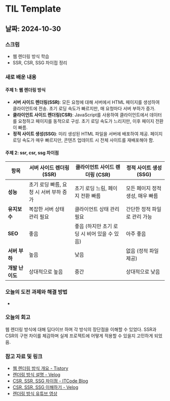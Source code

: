 # TIL Template

## 날짜: 2024-10-30

### 스크럼
- 웹 렌더링 방식 학습
- SSR, CSR, SSG 차이접 정리

### 새로 배운 내용
#### 주제 1: 웹 렌더링 방식
- **서버 사이드 렌더링(SSR)**: 모든 요청에 대해 서버에서 HTML 페이지를 생성하여 클라이언트에 전송. 초기 로딩 속도가 빠르지만, 매 요청마다 서버 부하가 증가.
- **클라이언트 사이드 렌더링(CSR)**: JavaScript를 사용하여 클라이언트에서 데이터를 요청하고 페이지를 동적으로 구성. 초기 로딩 속도가 느리지만, 이후 페이지 전환이 빠름.
- **정적 사이트 생성(SSG)**: 미리 생성된 HTML 파일을 서버에 배포하여 제공. 페이지 로딩 속도가 매우 빠르지만, 콘텐츠 업데이트 시 전체 사이트를 재배포해야 함.


#### 주제 2: ssr, csr, ssg 차이점
| 항목                | 서버 사이드 렌더링 (SSR)  | 클라이언트 사이드 렌더링 (CSR) | 정적 사이트 생성 (SSG)   |
|-------------------|-----------------------|-------------------------|---------------------|
| **성능**            | 초기 로딩 빠름, 요청 시 서버 부하 증가  | 초기 로딩 느림, 페이지 전환 빠름  | 모든 페이지 정적 생성, 매우 빠름 |
| **유지보수**        | 복잡한 서버 상태 관리 필요   | 클라이언트 상태 관리 필요       | 간단한 정적 파일로 관리 가능 |
| **SEO**            | 좋음                   | 좋음 (하지만 초기 로딩 시 비어 있을 수 있음) | 아주 좋음               |
| **서버 부하**      | 높음                   | 낮음                    | 없음 (정적 파일 제공)   |
| **개발 난이도**     | 상대적으로 높음          | 중간                    | 상대적으로 낮음        |

### 오늘의 도전 과제와 해결 방법
-

### 오늘의 회고
웹 렌더링 방식에 대해 딥다이브 하며 각 방식의 장단점을 이해할 수 있었다. SSR과 CSR의 구현 차이를 체감하며 실제 프로젝트에 어떻게 적용할 수 있을지 고민하게 되었음.

### 참고 자료 및 링크
- [웹 렌더링 방식 개요 - Tistory](https://hahahoho5915.tistory.com/52)
- [렌더링 방식 설명 - Velog](https://velog.io/@ka0son/%EB%A0%8C%EB%8D%94%EB%A7%81-%EC%82%BC%ED%98%95%EC%A0%9C-CSR-SSR-SSG-%EC%9D%B4%ED%95%B4%ED%95%98%EA%B8%B0)
- [CSR, SSR, SSG 차이점 - ITCode Blog](https://blog.itcode.dev/posts/2022/06/12/csr-ssr-ssg)
- [CSR, SSR, SSG 이해하기 - Velog](https://velog.io/@altmshfkgudtjr/CSR-SSR-SSG-%EC%A1%B0%ED%99%94%EB%A5%BC-%EC%9D%B4%EB%A3%A8%EB%8B%A4)
- [렌더링 방식 유튜브 영상](https://www.youtube.com/watch?v=iZ9csAfU5Os)
